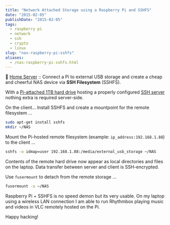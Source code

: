```yaml
---
title: "Network Attached Storage using a Raspberry Pi and SSHFS"
date: "2015-02-05"
publishDate: "2015-02-05"
tags:
  - raspberry pi
  - network
  - ssh
  - crypto
  - linux
slug: "nas-raspberry-pi-sshfs"
aliases:
  - /nas-raspberry-pi-sshfs.html
---
```


:penguin: [Home Server](http://www.circuidipity.com/home-server/) :: Connect a Pi to external USB storage and create a cheap and cheerful NAS device via **SSH Filesystem** (SSHFS).

With a [Pi-attached 1TB hard drive](http://www.circuidipity.com/raspberry-pi-usb-storage-v4.html) hosting a properly configured [SSH server](http://www.circuidipity.com/secure-remote-access-using-ssh-keys.html) nothing extra is required server-side. 

On the client... Install SSHFS and create a mountpoint for the remote filesystem ...

```bash
sudo apt-get install sshfs
mkdir ~/NAS                                                          
```

Mount the Pi-hosted remote filesystem (example: `ip_address:192.168.1.88`) to the client ...

```bash
sshfs -o idmap=user 192.168.1.88:/media/external_usb_storage ~/NAS
```

Contents of the remote hard drive now appear as local directories and files on the laptop. Data transfer between server and client is SSH-encrypted.

Use `fusermount` to detach from the remote storage ...

```bash
fusermount -u ~/NAS                       
```

Raspberry Pi + SSHFS is no speed demon but its very usable. On my laptop using a wireless LAN connection I am able to run Rhythmbox playing music and videos in VLC remotely hosted on the Pi.

Happy hacking!
